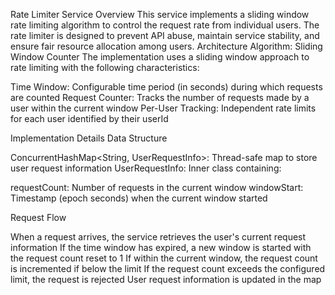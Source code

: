 Rate Limiter Service
Overview
This service implements a sliding window rate limiting algorithm to control the request rate from individual users. The rate limiter is designed to prevent API abuse, maintain service stability, and ensure fair resource allocation among users.
Architecture
Algorithm: Sliding Window Counter
The implementation uses a sliding window approach to rate limiting with the following characteristics:

Time Window: Configurable time period (in seconds) during which requests are counted
Request Counter: Tracks the number of requests made by a user within the current window
Per-User Tracking: Independent rate limits for each user identified by their userId

Implementation Details
Data Structure

ConcurrentHashMap<String, UserRequestInfo>: Thread-safe map to store user request information
UserRequestInfo: Inner class containing:

requestCount: Number of requests in the current window
windowStart: Timestamp (epoch seconds) when the current window started



Request Flow

When a request arrives, the service retrieves the user's current request information
If the time window has expired, a new window is started with the request count reset to 1
If within the current window, the request count is incremented if below the limit
If the request count exceeds the configured limit, the request is rejected
User request information is updated in the map